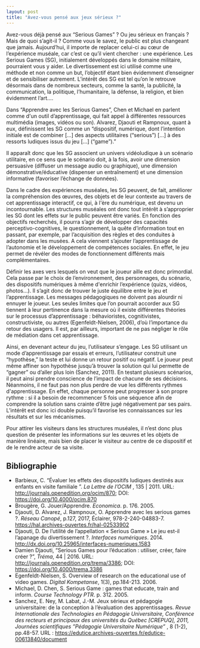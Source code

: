 ```yaml
---
layout: post
title: "Avez-vous pensé aux jeux sérieux ?"
---
```


Avez-vous déjà pensé aux “Serious Games” ? Ou jeu sérieux en français ? Mais de quoi s’agit-il ? Comme vous le savez, le public est plus changeant que jamais. Aujourd’hui, il importe de replacer celui-ci au cœur de l’expérience muséale, car c’est ce qu’il vient chercher : une expérience. Les Serious Games (SG), initialement développés dans le domaine militaire, pourraient vous y aider. Le divertissement est ici utilisé comme une méthode et non comme un but, l’objectif étant bien évidemment d’enseigner et de sensibiliser autrement. L’intérêt des SG est tel qu’on le retrouve désormais dans de nombreux secteurs, comme la santé, la publicité, la communication, la politique, l’humanitaire, la défense, la religion, et bien évidemment l’art....

Dans “Apprendre avec les Serious Games”, Chen et Michael en parlent comme d'un outil d’apprentissage, qui fait appel à différentes ressources multimédia (images, vidéos ou son). Alvarez, Djaouti et Rampnoux, quant à eux, définissent les SG comme un “dispositif, numérique, dont l’intention initiale est de combiner [...] des aspects utilitaires (“serious”) [...] à des ressorts ludiques issus du jeu [...] (“game”).”

Il apparaît donc que les SG associent un univers vidéoludique à un scénario utilitaire, en ce sens que le scénario doit, à la fois, avoir une dimension persuasive (diffuser un message audio ou graphique), une dimension démonstrative/éducative (dispenser un entraînement) et une dimension informative (favoriser l’échange de données).

Dans le cadre des expériences muséales, les SG peuvent, de fait, améliorer la compréhension des œuvres, des objets et de leur contexte au travers de cet apprentissage interactif, ce qui, à l'ère du numérique, est devenu un incontournable. Les structures muséales ont donc tout intérêt à s’approprier les SG dont les effets sur le public peuvent être variés. En fonction des objectifs recherchés, il pourra s’agir de développer des capacités perceptivo-cognitives, le questionnement, la quête d’information tout en passant, par exemple, par l’acquisition des règles et des conduites à adopter dans les musées. A cela viennent s’ajouter l’apprentissage de l’autonomie et le développement de compétences sociales. En effet, le jeu permet de révéler des modes de fonctionnement différents mais complémentaires.

Définir les axes vers lesquels on veut que le joueur aille est donc primordial. Cela passe par le choix de l’environnement, des personnages, du scénario, des dispositifs numériques à même d'enrichir l’expérience (quizs, vidéos, photos...). ll s’agit donc de trouver le juste équilibre entre le jeu et l’apprentissage. Les messages pédagogiques ne doivent pas alourdir ni ennuyer le joueur. Les seules limites que l’on pourrait accorder aux SG tiennent à leur pertinence dans la mesure où il existe différentes théories sur le processus d’apprentissage : béhavioristes, cognitivistes, constructiviste, ou autres (Egenfeldt-Nielsen, 2006), d’où l’importance du retour des usagers. Il est, par ailleurs, important de ne pas négliger le rôle de médiation dans cet apprentissage.

Ainsi, en devenant acteur du jeu, l’utilisateur s’engage. Les SG utilisant un mode d’apprentissage par essais et erreurs, l’utilisateur construit une “hypothèse,” la teste et lui donne un retour positif ou négatif. Le joueur peut même affiner son hypothèse jusqu’à trouver la solution qui lui permette de “gagner” ou d’aller plus loin (Sanchez, 2011). En testant plusieurs scénarios, il peut ainsi prendre conscience de l’impact de chacune de ses décisions. Néanmoins, il ne faut pas non plus perdre de vue les différents rythmes
d'apprentissage. En effet, chaque personne peut progresser à son propre rythme : si il a besoin de recommencer 5 fois une séquence afin de comprendre la solution sans crainte d’être jugé négativement par ses pairs. L’intérêt est donc ici double puisqu’il favorise les connaissances sur les résultats et sur les mécanismes.

Pour attirer les visiteurs dans les structures muséales, il n’est donc plus question de présenter les informations sur les œuvres et les objets de manière linéaire, mais bien de placer le visiteur au centre de ce dispositif et de le rendre acteur de sa visite.

## Bibliographie

- Barbieux, C. “Évaluer les effets des dispositifs ludiques destinés aux enfants en visite familiale ”.  _La Lettre de l’OCIM_ , 135 | 2011. URL: http://journals.openedition.org/ocim/870; DOI: https://doi.org/10.4000/ocim.870
- Brougère, G. Jouer/Apprendre. _Economica_. p. 176. 2005.
- Djaouti, D. Alvarez, J. Rampnoux, O. Apprendre avec les serious games ?. _Réseau Canopé_,  p.127, 2017, Éclairer, 978-2-240-04883-7. https://hal.archives-ouvertes.fr/hal-02533902
- Djaouti, D. De l’utilité de l’appellation « Serious Game » Le jeu est-il l’apanage du divertissement ?. _Interfaces numériques_. 2014. http://dx.doi.org/10.25965/interfaces-numeriques.1583
- Damien Djaouti, “Serious Games pour l’éducation : utiliser, créer, faire créer ?”, _Tréma_,  44 | 2016. URL: http://journals.openedition.org/trema/3386; DOI: https://doi.org/10.4000/trema.3386
- Egenfeldt-Nielsen, S. Overview of research on the educational use of video games. _Digital Kompetanse_, 1(3), pp.184-213. 2006.
- Michael, D. Chen, S. Serious Game : games that educate, train and inform. _Course Technology PTR_. p. 312. 2005.
- Sanchez, E. Ney, M. Labat, J.-M. Jeux sérieux et pédagogie universitaire: de la conception à l’évaluation des apprentissages.  _Revue Internationale des Technologies en Pédagogie Universitaire, Conférence des recteurs et principaux des universités du Québec [CREPUQ], 2011, Journées scientifiques ”Pédagogie Universitaire Numérique”_ , 8 (1-2), pp.48-57. URL : https://edutice.archives-ouvertes.fr/edutice-00613840/document
